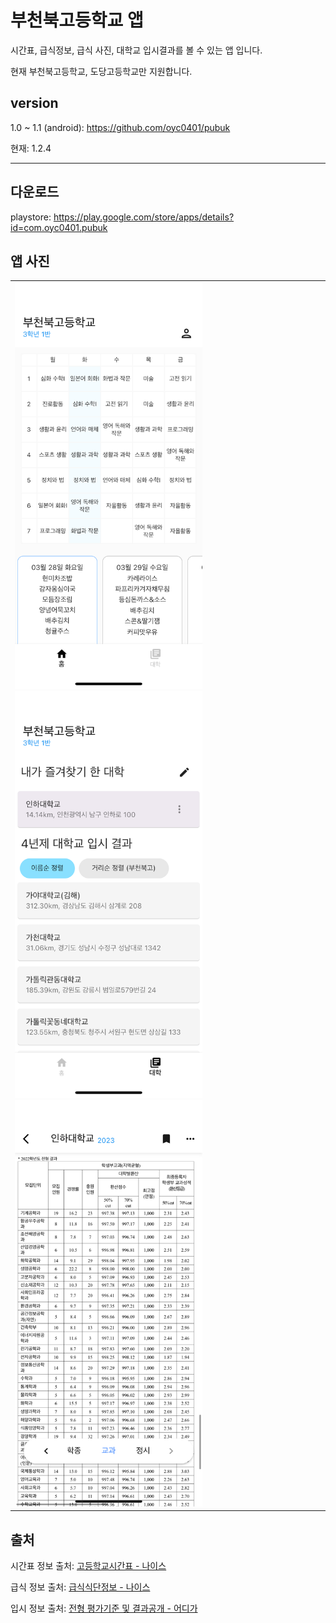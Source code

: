 # 부천북고등학교 앱
시간표, 급식정보, 급식 사진, 대학교 입시결과를 볼 수 있는 앱 입니다.

현재 부천북고등학교, 도당고등학교만 지원합니다.

## version

1.0 ~ 1.1 (android): https://github.com/oyc0401/pubuk

현재: 1.2.4


--------

## 다운로드
playstore: https://play.google.com/store/apps/details?id=com.oyc0401.pubuk

## 앱 사진

<table><td>

<img width="300px" src="https://github.com/oyc0401/flutterschool/blob/main/github_asset/main.png?raw=true"/>

<img width="300px" src="https://github.com/oyc0401/flutterschool/blob/main/github_asset/university.png?raw=true"/>

<img width="300px" src="https://github.com/oyc0401/flutterschool/blob/main/github_asset/univ_score.png?raw=true"/>
</td>
</table>


## 출처
시간표 정보 출처: [고등학교시간표 - 나이스](https://open.neis.go.kr/portal/data/service/selectServicePage.do?page=1&rows=10&sortColumn=&sortDirection=&infId=OPEN17320190722180924242823&infSeq=1)

급식 정보 출처: [급식식단정보 - 나이스](https://open.neis.go.kr/portal/data/service/selectServicePage.do?page=1&rows=10&sortColumn=&sortDirection=&infId=OPEN18620200826103326268120&infSeq=1)

입시 정보 출처: [전형 평가기준 및 결과공개 - 어디가](https://www.adiga.kr/PageLinkAll.do?link=/kcue/ast/eip/eis/inf/stdptselctn/EipStdGenSlcIem.do&p_menu_id=PG-EIP-16101)

